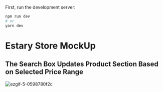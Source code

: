 First, run the development server:

```bash
npm run dev
# or
yarn dev
```

# Estary Store MockUp

## The Search Box Updates Product Section Based on Selected Price Range

![ezgif-5-0598780f2c](https://user-images.githubusercontent.com/47073516/205397251-25effa81-2ed1-4174-ae16-001f9df76cd9.gif)

